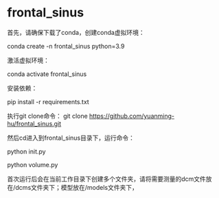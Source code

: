 # frontal_sinus

首先，请确保下载了conda，创建conda虚拟环境：

conda create -n frontal_sinus python=3.9

激活虚拟环境：

conda activate frontal_sinus

安装依赖：

pip install -r requirements.txt

执行git clone命令：
git clone https://github.com/yuanming-hu/frontal_sinus.git


然后cd进入到frontal_sinus目录下，运行命令：

python init.py

python volume.py

首次运行后会在当前工作目录下创建多个文件夹，请将需要测量的dcm文件放在/dcms文件夹下；模型放在/models文件夹下，